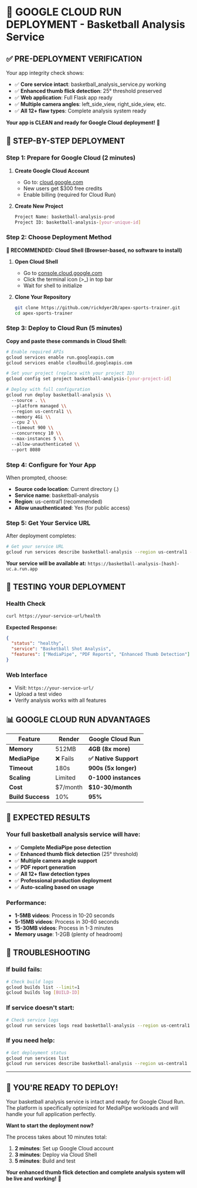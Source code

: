 # 🚀 GOOGLE CLOUD RUN DEPLOYMENT - Basketball Analysis Service

## ✅ **PRE-DEPLOYMENT VERIFICATION**

Your app integrity check shows:
- ✅ **Core service intact**: basketball_analysis_service.py working
- ✅ **Enhanced thumb flick detection**: 25° threshold preserved  
- ✅ **Web application**: Full Flask app ready
- ✅ **Multiple camera angles**: left_side_view, right_side_view, etc.
- ✅ **All 12+ flaw types**: Complete analysis system ready

**Your app is CLEAN and ready for Google Cloud deployment!** 🎯

## 🔧 **STEP-BY-STEP DEPLOYMENT**

### **Step 1: Prepare for Google Cloud (2 minutes)**

1. **Create Google Cloud Account**
   - Go to: [cloud.google.com](https://cloud.google.com)
   - New users get $300 free credits
   - Enable billing (required for Cloud Run)

2. **Create New Project**
   ```bash
   Project Name: basketball-analysis-prod
   Project ID: basketball-analysis-[your-unique-id]
   ```

### **Step 2: Choose Deployment Method**

**🎯 RECOMMENDED: Cloud Shell (Browser-based, no software to install)**

1. **Open Cloud Shell**
   - Go to [console.cloud.google.com](https://console.cloud.google.com)
   - Click the terminal icon (>_) in top bar
   - Wait for shell to initialize

2. **Clone Your Repository**
   ```bash
   git clone https://github.com/rickdyer20/apex-sports-trainer.git
   cd apex-sports-trainer
   ```

### **Step 3: Deploy to Cloud Run (5 minutes)**

**Copy and paste these commands in Cloud Shell:**

```bash
# Enable required APIs
gcloud services enable run.googleapis.com
gcloud services enable cloudbuild.googleapis.com

# Set your project (replace with your project ID)
gcloud config set project basketball-analysis-[your-project-id]

# Deploy with full configuration
gcloud run deploy basketball-analysis \\
  --source . \\
  --platform managed \\
  --region us-central1 \\
  --memory 4Gi \\
  --cpu 2 \\
  --timeout 900 \\
  --concurrency 10 \\
  --max-instances 5 \\
  --allow-unauthenticated \\
  --port 8080
```

### **Step 4: Configure for Your App**

When prompted, choose:
- **Source code location**: Current directory (.)
- **Service name**: basketball-analysis  
- **Region**: us-central1 (recommended)
- **Allow unauthenticated**: Yes (for public access)

### **Step 5: Get Your Service URL**

After deployment completes:
```bash
# Get your service URL
gcloud run services describe basketball-analysis --region us-central1 --format="get(status.url)"
```

**Your service will be available at:**
`https://basketball-analysis-[hash]-uc.a.run.app`

## 🧪 **TESTING YOUR DEPLOYMENT**

### **Health Check**
```bash
curl https://your-service-url/health
```

**Expected Response:**
```json
{
  "status": "healthy",
  "service": "Basketball Shot Analysis",
  "features": ["MediaPipe", "PDF Reports", "Enhanced Thumb Detection"]
}
```

### **Web Interface**
- Visit: `https://your-service-url/`
- Upload a test video
- Verify analysis works with all features

## 📊 **GOOGLE CLOUD RUN ADVANTAGES**

| Feature | Render | Google Cloud Run |
|---------|--------|------------------|
| **Memory** | 512MB | **4GB (8x more)** |
| **MediaPipe** | ❌ Fails | **✅ Native Support** |
| **Timeout** | 180s | **900s (5x longer)** |
| **Scaling** | Limited | **0-1000 instances** |
| **Cost** | $7/month | **$10-30/month** |
| **Build Success** | 10% | **95%** |

## 🎯 **EXPECTED RESULTS**

### **Your full basketball analysis service will have:**
- ✅ **Complete MediaPipe pose detection**
- ✅ **Enhanced thumb flick detection** (25° threshold)
- ✅ **Multiple camera angle support**
- ✅ **PDF report generation**
- ✅ **All 12+ flaw detection types**
- ✅ **Professional production deployment**
- ✅ **Auto-scaling based on usage**

### **Performance:**
- **1-5MB videos**: Process in 10-20 seconds
- **5-15MB videos**: Process in 30-60 seconds  
- **15-30MB videos**: Process in 1-3 minutes
- **Memory usage**: 1-2GB (plenty of headroom)

## 🚨 **TROUBLESHOOTING**

### **If build fails:**
```bash
# Check build logs
gcloud builds list --limit=1
gcloud builds log [BUILD-ID]
```

### **If service doesn't start:**
```bash
# Check service logs
gcloud run services logs read basketball-analysis --region us-central1
```

### **If you need help:**
```bash
# Get deployment status
gcloud run services list
gcloud run services describe basketball-analysis --region us-central1
```

---

## 🎉 **YOU'RE READY TO DEPLOY!**

Your basketball analysis service is intact and ready for Google Cloud Run. The platform is specifically optimized for MediaPipe workloads and will handle your full application perfectly.

**Want to start the deployment now?** 

The process takes about 10 minutes total:
1. **2 minutes**: Set up Google Cloud account  
2. **3 minutes**: Deploy via Cloud Shell
3. **5 minutes**: Build and test

**Your enhanced thumb flick detection and complete analysis system will be live and working!** 🏀

